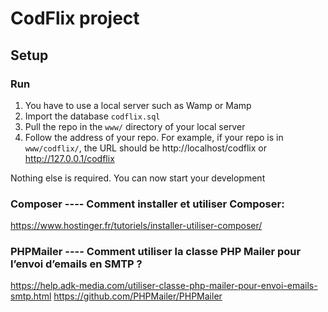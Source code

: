 # CodFlix project

## Setup

### Run
1. You have to use a local server such as Wamp or Mamp
1. Import the database `codflix.sql`
1. Pull the repo in the `www/` directory of your local server
1. Follow the address of your repo. For example, if your repo is in ``www/codflix/``, the URL should be http://localhost/codflix or http://127.0.0.1/codflix

Nothing else is required. You can now start your development



### Composer ---- Comment installer et utiliser Composer:
https://www.hostinger.fr/tutoriels/installer-utiliser-composer/


### PHPMailer ---- Comment utiliser la classe PHP Mailer pour l’envoi d’emails en SMTP ?
https://help.adk-media.com/utiliser-classe-php-mailer-pour-envoi-emails-smtp.html
https://github.com/PHPMailer/PHPMailer